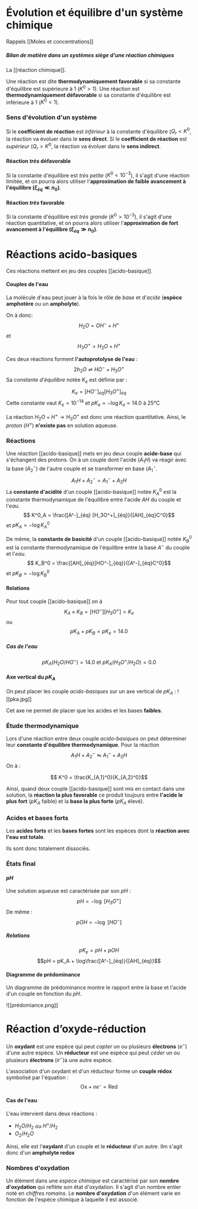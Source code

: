 # Évolution et équilibre d'un système chimique

Rappels [[Moles et concentrations]]

##### Bilan de matière dans un systèmes siège d'une réaction chimiques

La [[réaction chimique]].

Une réaction est dite **thermodynamiquement favorable** si sa constante d'équilibre est supérieure à $1$ ($K^0 > 1$). 
Une réaction est **thermodynamiquement défavorable** si sa constante d'équilibre est inférieure à $1$ ($K^0 < 1$).

### Sens d'évolution d'un système

Si le **coefficient de réaction** est *inférieur* à la constante d'équilibre ($Q_r < K^0$, la réaction va évoluer dans le **sens direct**.
Si le **coefficient de réaction** est *supérieur* ($Q_r > K^0$, la réaction va évoluer dans le **sens indirect**.

#### Réaction *très* défavorable

Si la constante d'équilibre est *très petite* ($K^0 < 10^{-3}$), il s'agit d'une réaction limitée, et on pourra alors utiliser l'**approximation de faible avancement à l'équilibre ($\xi_{éq} \ll n_0$)**. 

#### Réaction *très* favorable

Si la constante d'équilibre est *très grande* ($K^0 > 10^{-3}$), il s'agit d'une réaction quantitative, et on pourra alors utiliser l'**approximation de fort avancement à l'équilibre ($\xi_{éq} \gg n_0$)**. 


# Réactions acido-basiques

Ces réactions mettent en jeu des couples [[acido-basique]].
#### Couples de l'eau

La molécule d'eau peut jouer à la fois le rôle de *base* et d'*acide* (**espèce amphotère** ou un **ampholyte**).

On à donc:
$$ H_2O = OH^- + H^+$$
et 
$$ H_3O^+ = H_2O + H^+$$

Ces deux réactions forment **l'autoprotolyse de l'eau** :
$$ 2h_2O \rightleftharpoons HO^- + H_3O^+$$
Sa *constante d'équilibre* notée $K_e$ est définie par :
$$K_e = [HO^-]_{éq}[H_3O^+]_{éq}$$
Cette constante vaut $K_e = 10^{-14}$ et $pK_e = -\log K_e = 14.0$ à $25°\text{C}$

La réaction $H_2O + H^+ \rightarrow H_3O^+$ est donc une réaction quantitative. Ainsi, le *proton* ($H^+$) **n'existe pas** en solution aqueuse.

### Réactions

Une *réaction* [[acido-basique]] mets en jeu deux couple **acide-base** qui s'échangent des protons. On à un couple dont l'acide ($A_1H$) va réagir avec la base ($A_2^-$) de l'autre couple et se transformer en base ($A_1^-$.
$$ A_1H + A_2^- = A_1^- + A_2H$$
La **constante d'acidité** d'un couple [[acido-basique]] notée $K^0_A$ est la constante thermodynamique de l'équilibre entre l'acide $AH$ du couple et l'*eau*.
$$ K^0_A = \frac{[A^-]_{éq} [H_3O^+]_{éq}}{[AH]_{éq}C^0}$$
et $pK_A = - \log K^0_A$

De même, la **constante de basicité** d'un couple [[acido-basique]] notée $K_B^0$ est la constante thermodynamique de l'équilibre entre la base $A^-$ du couple et l'*eau*.
$$ K_B^0 = \frac{[AH]_{éq}[HO^-]_{éq}}{[A^-]_{éq}C^0}$$
et $pK_B = - \log K_B^0$

#### Relations

Pour tout couple [[acido-basique]] on à 
$$K_A \times K_B = [HO^-][H_3O^+] = K_e$$
ou $$pK_A + pK_B = pK_e = 14.0$$
##### Cas de l'eau

$$pK_A(H_2O/HO^-) = 14.0 \text{ et } pK_A(H_3O^+/H_2O) = 0.0$$

#### Axe vertical du $pK_A$ 

On peut placer les couple *acido-basiques* sur un axe vertical de $pK_A$ :
![[pka.jpg]]

Cet axe ne permet de placer que les acides et les bases **faibles**.

### Étude thermodynamique

Lors d'une réaction entre deux couple *acido-basiques* on peut déterminer leur **constante d'équilibre thermodynamique**.
Pour la réaction $$A_1H + A_2^- \leftrightharpoons A_1^-+A_2H$$
On à :

$$ K^0 = \frac{K_{A,1}^0}{K_{A,2}^0}$$

Ainsi, quand deux couple [[acido-basique]] sont mis en contact dans une solution, la **réaction la plus favorable** ce produit toujours entre **l'acide le plus fort** ($pK_A$ faible) et la **base la plus forte** ($pK_A$ élevé).

### Acides et bases forts

Les **acides forts** et les **bases fortes** sont les espèces dont la **réaction avec l'eau est totale**.

Ils sont donc totalement dissociés.

### États final 

#### $pH$

Une solution aqueuse est caractérisée par son $pH$ :
$$ pH = -\log ~[H_3O^+]$$
De même :
$$ pOH = - \log~ [HO^-]$$
##### Relations
$$pK_e = pH + pOH$$
$$pH = pK_A + \log\frac{[A^-]_{éq}}{[AH]_{éq}}$$

#### Diagramme de prédominance

Un diagramme de prédominance montre le rapport entre la base et l'acide d'un couple en fonction du $pH$.

![[prédomiance.png]]

# Réaction d’oxyde-réduction

Un **oxydant** est une espèce qui peut *capter* un ou plusieurs **électrons** ($e^-$) d'une autre espèce.
Un **réducteur** est une espèce qui peut *céder* un ou plusieurs **électrons** ($e^-$)à une autre espèce.

L'association d'un oxydant et d'un réducteur forme un **couple rédox** symbolisé par l'équation :
$$\text{Ox} + ne⁻ = \text{Red}$$

#### Cas de l'eau

L'eau intervient dans deux réactions :
 - $H_2O/H_2$ ou $H^+/H_2$  
 - $O_2/H_2O$

Ainsi, elle est l'**oxydant** d'un couple  et le **réducteur** d'un autre. Ilm s'agit donc d'un **ampholyte redox**

### Nombres d'oxydation

Un élément dans une *espèce chimique* est caractérisé par son **nombre d'oxydation** qui reflète son état d'oxydation. Il s'agit d'un nombre entier noté en *chiffres romains*. Le **nombre d'oxydation** d'un élément varie en fonction de l'espèce chimique à laquelle il est associé.




